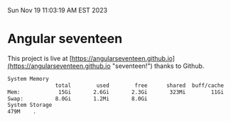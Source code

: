 Sun Nov 19 11:03:19 AM EST 2023

# Angular seventeen


This project is live at [https://angularseventeen.github.io](https://angularseventeen.github.io "seventeen!") thanks to Github.

```bash
System Memory
               total        used        free      shared  buff/cache   available
Mem:            15Gi       2.6Gi       2.3Gi       323Mi        11Gi        12Gi
Swap:          8.0Gi       1.2Mi       8.0Gi
System Storage
479M	.
```
